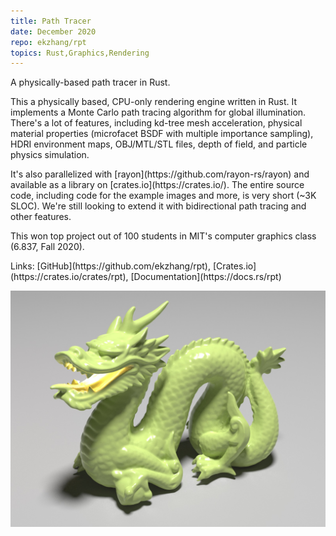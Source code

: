 ```yaml
---
title: Path Tracer
date: December 2020
repo: ekzhang/rpt
topics: Rust,Graphics,Rendering
---
```


<div class="row">
  <div class="col-md-8">
    <p class="lead">
      A physically-based path tracer in Rust.
    </p>
    <p markdown="1">
      This a physically based, CPU-only rendering engine written in Rust. It implements a Monte Carlo path tracing algorithm for global illumination. There's a lot of features, including kd-tree mesh acceleration, physical material properties (microfacet BSDF with multiple importance sampling), HDRI environment maps, OBJ/MTL/STL files, depth of field, and particle physics simulation.
    </p>
    <p markdown="1">
      It's also parallelized with [rayon](https://github.com/rayon-rs/rayon) and available as a library on [crates.io](https://crates.io/). The entire source code, including code for the example images and more, is very short (~3K SLOC). We're still looking to extend it with bidirectional path tracing and other features.
    </p>
    <p markdown="1">
      This won top project out of 100 students in MIT's computer graphics class (6.837, Fall 2020).
    </p>
    <p class="font-weight-bold" markdown="1">
      Links:
      [GitHub](https://github.com/ekzhang/rpt),
      [Crates.io](https://crates.io/crates/rpt),
      [Documentation](https://docs.rs/rpt)
    </p>
  </div>
  <div class="col-md-4">
    <a href="/assets/images/rpt.jpg">
      <img
        class="img-fluid"
        alt="Stanford Dragon Render"
        src="/assets/images/rpt.jpg"
      />
    </a>
  </div>
</div>
